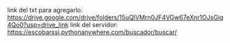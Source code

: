 link del txt para agregarlo: https://drive.google.com/drive/folders/15uQlVMrn0JF4VGw67eXnr1OJsGiq4Qo0?usp=drive_link
link del servidor: https://escobarssj.pythonanywhere.com/buscador/buscar/

